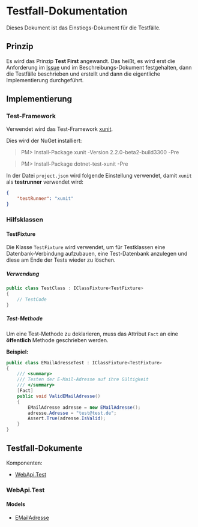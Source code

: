 # Testfall-Dokumentation

Dieses Dokument ist das Einstiegs-Dokument für die Testfälle.

## Prinzip

Es wird das Prinzip **Test First** angewandt. Das heißt, es wird erst die Anforderung im [Issue](../project/issue-guide.md) und im Beschreibungs-Dokument festgehalten, dann die Testfälle beschrieben und erstellt und dann die eigentliche Implementierung durchgeführt.

## Implementierung

### Test-Framework

Verwendet wird das Test-Framework [xunit](https://xunit.github.io/).

Dies wird der NuGet installiert:

> PM> Install-Package xunit -Version 2.2.0-beta2-build3300 -Pre

> PM> Install-Package dotnet-test-xunit -Pre

In der Datei `project.json` wird folgende Einstellung verwendet, damit `xunit` als **testrunner** verwendet wird:

```json
{
    "testRunner": "xunit"
}
```

### Hilfsklassen

#### TestFixture

Die Klasse `TestFixture` wird verwendet, um für Testklassen eine Datenbank-Verbindung aufzubauen, eine Test-Datenbank anzulegen und diese am Ende der Tests wieder zu löschen.

##### Verwendung

```csharp
public class TestClass : IClassFixture<TestFixture>
{
    // TestCode
}
```

##### Test-Methode

Um eine Test-Methode zu deklarieren, muss das Attribut `Fact` an eine **öffentlich** Methode geschrieben werden.

**Beispiel:**

```csharp
public class EMailAdresseTest : IClassFixture<TestFixture>
{
    /// <summary>
    /// Testen der E-Mail-Adresse auf ihre Gültigkeit
    /// </summary>
    [Fact]
    public void ValidEMailAdresse()
    {
        EMailAdresse adresse = new EMailAdresse();
        adresse.Adresse = "test@test.de";
        Assert.True(adresse.IsValid);
    }
}
```

## Testfall-Dokumente

Komponenten:

* [WebApi.Test](#webapitest)

### WebApi.Test

#### Models

* [EMailAdresse](./components/WebApi.Test/Models/EMailAdresseTest.md)